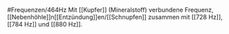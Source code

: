 #Frequenzen/464Hz
Mit [[Kupfer]] (Mineralstoff) verbundene Frequenz, [[Nebenhöhle]]n[[Entzündung]]en/[[Schnupfen]] zusammen mit [[728 Hz]], [[784 Hz]] und [[880 Hz]].